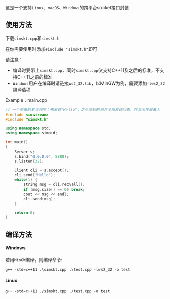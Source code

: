 这是一个支持`Linux`、`macOS`、`Windows`的跨平台socket接口封装

## 使用方法

下载`simskt.cpp`和`simskt.h`

在你需要使用时添加`#include "simskt.h"`即可

请注意：
- 编译时要带上`simskt.cpp`，同时`simskt.cpp`仅支持C++11及之后的标准，不支持C++11之前的标准
- `Windows`用户在编译时请链接`ws2_32.lib`，以MinGW为例，需要添加`-lws2_32`编译选项


Example：main.cpp

```cpp
// 一个简单的复读程序：先发送"Hello"，之后收到的消息全部发送回去，并显示在屏幕上
#include <iostream>
#include "simskt.h"

using namespace std;
using namespace simpid;

int main()
{
    Server s;
    s.bind("0.0.0.0", 8888);
    s.listen(32);
    
    Client cli = s.accept();
    cli.send("Hello");
    while(1) {
        string msg = cli.recvall();
        if (msg.size() == 0) break;
        cout << msg << endl;
        cli.send(msg);
    }
    
    return 0;
}

```

## 编译方法

#### Windows
若用`MinGW`编译，则编译命令:
```
g++ -std=c++11 .\simskt.cpp .\test.cpp -lws2_32 -o test
```

#### Linux
```
g++ -std=c++11 ./simskt.cpp ./test.cpp -o test
```


